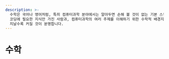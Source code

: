 ```yaml
---
description: >-
  수학은 국어나 영어처럼, 특히 컴퓨터과학 분야에서는 알아두면 손해 볼 것이 없는 기본 스킬에 해당한다고 말할 수 있습니다. 당장 눈앞의
  코딩에 필요한 지식만 가진 사람과, 컴퓨터과학의 여러 주제를 이해하기 위한 수학적 배경지식을 함께 익혀 둔 사람의 역량 차이는 시간이
  지날수록 커질 것이 분명합니다.
---
```


# 수학

